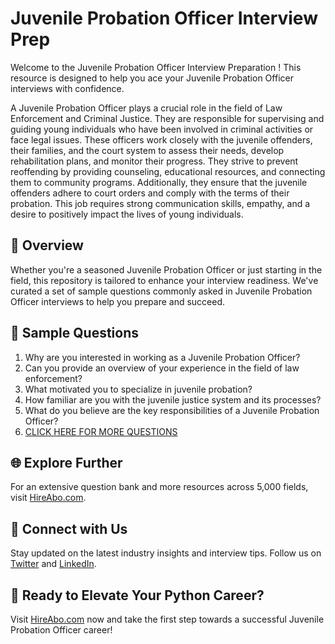 # Juvenile Probation Officer Interview Prep

Welcome to the Juvenile Probation Officer Interview Preparation ! This resource is designed to help you ace your Juvenile Probation Officer interviews with confidence.

A Juvenile Probation Officer plays a crucial role in the field of Law Enforcement and Criminal Justice. They are responsible for supervising and guiding young individuals who have been involved in criminal activities or face legal issues. These officers work closely with the juvenile offenders, their families, and the court system to assess their needs, develop rehabilitation plans, and monitor their progress. They strive to prevent reoffending by providing counseling, educational resources, and connecting them to community programs. Additionally, they ensure that the juvenile offenders adhere to court orders and comply with the terms of their probation. This job requires strong communication skills, empathy, and a desire to positively impact the lives of young individuals.

## 🚀 Overview

Whether you're a seasoned Juvenile Probation Officer or just starting in the field, this repository is tailored to enhance your interview readiness. We've curated a set of sample questions commonly asked in Juvenile Probation Officer interviews to help you prepare and succeed.

## 📝 Sample Questions

1. Why are you interested in working as a Juvenile Probation Officer?
2. Can you provide an overview of your experience in the field of law enforcement?
3. What motivated you to specialize in juvenile probation?
4. How familiar are you with the juvenile justice system and its processes?
5. What do you believe are the key responsibilities of a Juvenile Probation Officer?
6. [CLICK HERE FOR MORE QUESTIONS](https://hireabo.com/job/9_3_26/Juvenile%20Probation%20Officer)

## 🌐 Explore Further

For an extensive question bank and more resources across 5,000 fields, visit [HireAbo.com](https://www.hireabo.com).

## 📱 Connect with Us

Stay updated on the latest industry insights and interview tips. Follow us on [Twitter](https://twitter.com/hireabo) and [LinkedIn](https://www.linkedin.com/in/hire-abo-3609972a8/).

## 🚀 Ready to Elevate Your Python Career?

Visit [HireAbo.com](https://www.hireabo.com) now and take the first step towards a successful Juvenile Probation Officer career!